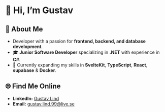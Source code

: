 # 👋 Hi, I’m Gustav

## 🎯 About Me  
- Developer with a passion for **frontend, backend, and database development**.  
- 🎓 **Junior Software Developer** specializing in **.NET** with experience in **C#**.  
- 🌱 Currently expanding my skills in **SvelteKit**, **TypeScript**, **React**, **supabase** & **Docker**.

## 🌐 Find Me Online  
- **LinkedIn:** [Gustav Lind](https://www.linkedin.com/in/gustav-lind-a27bb9200/)  
- **Email:** [gustav.lind.99@live.se](mailto:gustav.lind.99@live.se)
